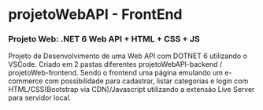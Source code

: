 # projetoWebAPI - FrontEnd

### Projeto Web: .NET 6 Web API + HTML + CSS + JS 

Projeto de Desenvolvimento de uma Web API com DOTNET 6 utilizando o VSCode.  Criado em 2 pastas diferentes projetoWebAPI-backend / projetoWeb-frontend. Sendo o frontend uma página emulando um e-commerce com possibilidade para cadastrar, listar categorias e login com HTML/CSS(Bootstrap via CDN)/Javascript utilizando a extensão Live Server para servidor local.
